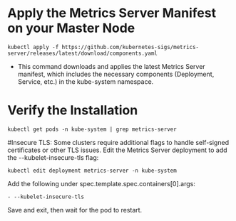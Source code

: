 # Apply the Metrics Server Manifest on your Master Node
```
kubectl apply -f https://github.com/kubernetes-sigs/metrics-server/releases/latest/download/components.yaml
```
* This command downloads and applies the latest Metrics Server manifest, which includes the necessary components (Deployment, Service, etc.) in the kube-system namespace.

# Verify the Installation
```
kubectl get pods -n kube-system | grep metrics-server
```
#Insecure TLS: Some clusters require additional flags to handle self-signed certificates or other TLS issues. Edit the Metrics Server deployment to add the --kubelet-insecure-tls flag:
```
kubectl edit deployment metrics-server -n kube-system
```
Add the following under spec.template.spec.containers[0].args:
```
- --kubelet-insecure-tls
```
Save and exit, then wait for the pod to restart.
